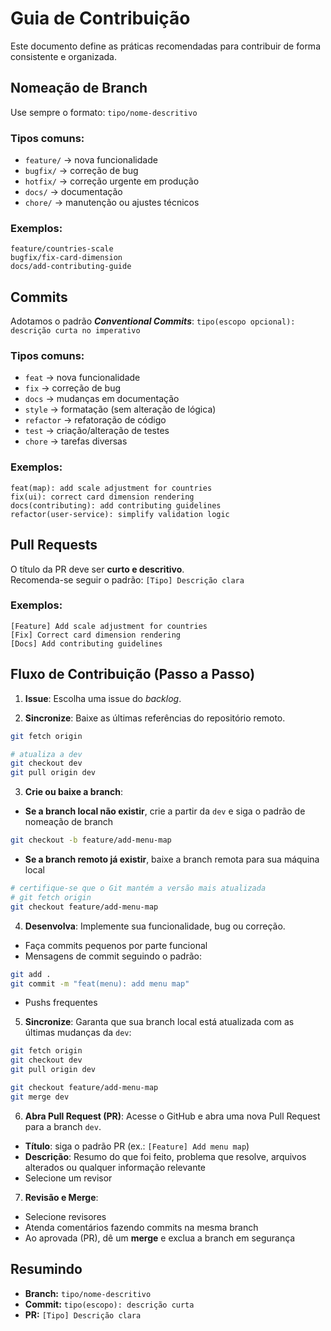# Guia de Contribuição

Este documento define as práticas recomendadas para contribuir de forma consistente e organizada.

## Nomeação de Branch

Use sempre o formato: `tipo/nome-descritivo`

### Tipos comuns:
- `feature/` → nova funcionalidade
- `bugfix/` → correção de bug
- `hotfix/` → correção urgente em produção
- `docs/` → documentação
- `chore/` → manutenção ou ajustes técnicos

### Exemplos:

```
feature/countries-scale
bugfix/fix-card-dimension
docs/add-contributing-guide
```

## Commits

Adotamos o padrão ***Conventional Commits***: `tipo(escopo opcional): descrição curta no imperativo`

### Tipos comuns:
- `feat` → nova funcionalidade
- `fix` → correção de bug
- `docs` → mudanças em documentação
- `style` → formatação (sem alteração de lógica)
- `refactor` → refatoração de código
- `test` → criação/alteração de testes
- `chore` → tarefas diversas

### Exemplos:

```
feat(map): add scale adjustment for countries
fix(ui): correct card dimension rendering
docs(contributing): add contributing guidelines
refactor(user-service): simplify validation logic
```

## Pull Requests

O título da PR deve ser **curto e descritivo**.  
Recomenda-se seguir o padrão: `[Tipo] Descrição clara`

### Exemplos:

```
[Feature] Add scale adjustment for countries
[Fix] Correct card dimension rendering
[Docs] Add contributing guidelines
```

## Fluxo de Contribuição (Passo a Passo)
1. **Issue**: Escolha uma issue do *backlog*.

2. **Sincronize**: Baixe as últimas referências do repositório remoto.
```bash
git fetch origin

# atualiza a dev
git checkout dev
git pull origin dev
```

3. **Crie ou baixe a branch**:
- **Se a branch local não existir**, crie a partir da `dev` e siga o padrão de nomeação de branch

```bash
git checkout -b feature/add-menu-map
```
- **Se a branch remoto já existir**, baixe a branch remota para sua máquina local

```bash
# certifique-se que o Git mantém a versão mais atualizada
# git fetch origin
git checkout feature/add-menu-map
```

4. **Desenvolva**: Implemente sua funcionalidade, bug ou correção.
- Faça commits pequenos por parte funcional
- Mensagens de commit seguindo o padrão:
```bash
git add .
git commit -m "feat(menu): add menu map"
```
- Pushs frequentes 

5. **Sincronize**: Garanta que sua branch local está atualizada com as últimas mudanças da `dev`:
```bash
git fetch origin
git checkout dev
git pull origin dev

git checkout feature/add-menu-map
git merge dev
```

6. **Abra Pull Request (PR)**: Acesse o GitHub e abra uma nova Pull Request para a branch `dev`.
- **Título**: siga o padrão PR (ex.: `[Feature] Add menu map`)
- **Descrição**: Resumo do que foi feito, problema que resolve, arquivos alterados ou qualquer informação relevante
- Selecione um revisor

7. **Revisão e Merge**: 
- Selecione revisores
- Atenda comentários fazendo commits na mesma branch
- Ao aprovada (PR), dê um **merge** e exclua a branch em segurança

## Resumindo

- **Branch:** `tipo/nome-descritivo`
- **Commit:** `tipo(escopo): descrição curta`
- **PR:** `[Tipo] Descrição clara`
